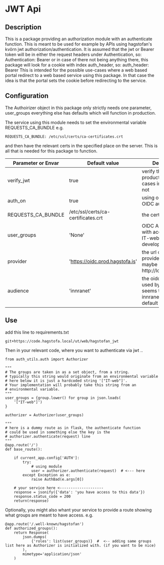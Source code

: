 # JWT Api

## Description

This is a package providing an authorization module with an authenticate function.
This is meant to be used for example by APIs using hagstofan's kvörn jwt authorization/authentication.
It is assumed that the jwt or Bearer token will be in either the request headers under
Authentication, so:
Authentication: Bearer <token>
or in case of there not being anything there, this package will look for a cookie with
index auth_header, so:
auth_header: Bearer <token>
This is intended for the possible use-cases where a web based portal redirect to a web based service
using this package. In that case the idea is that the portal sets the cookie before redirecting to the
service.

## Configuration

The Authoirizer object in this package only strictly needs one parameter, user_groups
everything else has defaults which will function in production.

The service using this module needs to set the environmental variable REQUESTS_CA_BUNDLE
e.g.
```
REQUESTS_CA_BUNDLE: /etc/ssl/certs/ca-certificates.crt
```
and then have the relevant certs in the specified place on the server.
This is all that is needed for this package to function.


| Parameter or Envar     | Default value                      | Description                                                                    | neccesary |
|------------------------|------------------------------------|--------------------------------------------------------------------------------|-----------|
| verify_jwt             | true                               | verify the jwt in production, in some cases in dev, maybe not                  |     no    |
| auth_on                | true                               | using our internal OIDC auth ?                                                 |     no    |
| REQUESTS_CA_BUNDLE     | /etc/ssl/certs/ca-certificates.crt | the certificates                                                               |    yes    |
| user_groups            | 'None'                             | OIDC AD usergroup with access (set to IT-web for development only)             |    yes    |
| provider          	 | 'https://oidc.prod.hagstofa.is'    | the url of the OIDC provider, for dev e.g. maybe http://localhost:8080         |     no    |
| audience               | 'innranet'                         | the oidc audience used by kvörn seems to be innranet, so use default           |     no    |


## Use
add this line to requirements.txt
```
git+https://code.hagstofa.local/ut/web/hagstofan_jwt
```
Then in your relevant code, where you want to authenticate via jwt ..
```
from auth_utils.auth import Authorizer

"""
# The groups are taken in as a set object, from a string.
# typically this string would originate from an environmental variable
# here below it is just a hardcoded string '["IT-web"]'.
# Your implementation will probably take this string from an
# environmental variable.
"""
user_groups = {group.lower() for group in json.loads(
    '["IT-web"]')
}

authorizer = Authorizer(user_groups)

"""
# here is a dummy route as in flask, the authenticate function
# could be used in something else the key is the
# authorizer.authenticate(request) line
"""
@app.route('/')
def base_route():

    if current_app.config['AUTH']:
        try:
            # using module
            user = authorizer.authenticate(request)  # <--- here
        except Exception as e:
            raise AuthBad(e.args[0])

    # your service here <--------------------
    response = jsonify({'data': 'you have access to this data'})
    response.status_code = 200
    return(response)

```
Optionally, you might also whant your service to provide a route showing what groups are meant to have access.
e.g.
```
@app.route('/.well-known/hagstofan')
def authorized_groups():
    return Response(
        json.dumps(
            {'roles': list(user_groups)}  #  <-- adding same groups list here as Authorizer is initialized with. (if you want to be nice)
        ),
        mimetype='application/json'
    )
```